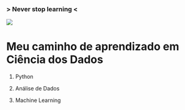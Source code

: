 ### > Never stop learning <

![](https://github.com/suzanaph/data-science-portfolio/giphy.gif)
      

# Meu caminho de aprendizado em Ciência dos Dados


1. Python
  
2. Análise de Dados

3. Machine Learning
